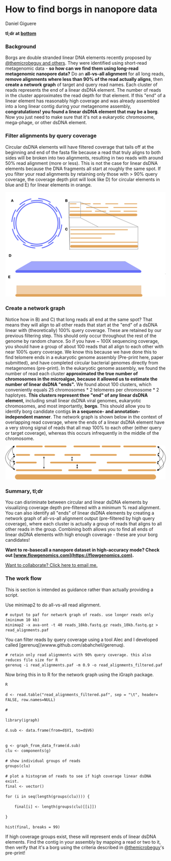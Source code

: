 # How to find borgs in nanopore data 

Daniel Giguere 

**tl;dr at [bottom](https://github.com/dgiguer/how-to-find-nanopore-borgs#summary-tldr)**

### Background 

Borgs are double stranded linear DNA elements recently proposed by [@themicrobeguy and others](https://twitter.com/themicrobeguy/status/1414202238537449473). They were identified using short-read metagenomic data - **so how can we find them using long-read metagenomic nanopore data?** Do an **all-vs-all alignment** for all long reads, **remove alignments where less than 90% of the read actually aligns**, then **create a network graph** of target and query read names. Each cluster of reads represents the end of a linear dsDNA element. The number of reads in the cluster approximates the read depth for that element. If this "end" of a linear element has reasonably high coverage and was already assembled into a long linear contig during your metagenome assembly, **congratulations! you found a linear dsDNA element that may be a borg**. Now you just need to make sure that it's not a eukaryotic chromosome, mega-phage, or other dsDNA element. 

### Filter alignments by query coverage

Circular dsDNA elements will have filtered coverage that tails off at the beginning and end of the fasta file because a read that truly aligns to both sides will be broken into two alignments, resulting in two reads with around 50% read alignment (more or less). This is not the case for linear dsDNA elements because the DNA fragments all start at roughly the same spot. If you filter your read alignments by retaining only those with > 90% query coverage, the coverage depth plot will look like D) for circular elements in blue and E) for linear elements in orange. 

![figure1](figs/coverage_figure.png)

### Create a network graph 

Notice how in B) and C) that long reads all end at the same spot? That means they will align to all other reads that start at the "end" of a dsDNA linear with (theoretically) 100% query coverage. These are retained by our previous filtering step. This should only occur throughout the rest of the genome by random chance. So if you have ~ 100X sequencing coverage, you should have a group of about 100 reads that all align to each other with near 100% query coverage. We know this because we have done this to find telomere ends in a eukaryotic genome assembly (Pre-print here, paper submitted), and have completed circular bacterial genomes directly from metagenomes (pre-print). In the eukaryotic genome assembly, we found the number of read each cluster **approximated the true number of chromosomes in the microalgae, because it allowed us to estimate the number of linear dsDNA "ends".** We found about 100 clusters, which conveniently equals 25 chromosomes * 2 telomeres per chromosome * 2 haplotyes. **This clusters represent thee "end" of any linear dsDNA element**, including small linear dsDNA viral genomes, eukaryotic chromosomes, and most importantly, **borgs**. This should allow you to identify borg candidate contigs **in a sequence- and annotation-independent manner**. The network graph is shown below in the context of overlapping read coverage, where the ends of a linear dsDNA element have a very strong signal of reads that all map 100% to each other (either query or target coverage), whereas this occurs infrequently in the middle of the chromosome.

![figure2](figs/network_graph.png)

### Summary, tl;dr 

You can disriminate between circular and linear dsDNA elements by visualizing coverage depth pre-filtered with a minimum % read alignment. You can also identify all "ends" of linear dsDNA elements by creating a network graph of all-vs-all alignment output (pre-filtered by high query coverage), where each cluster is actually a group of reads that aligns to all other reads in the group. Combining both allows you to find all ends of linear dsDNA elements with high enough coverage - these are your borg candidates!

**Want to re-basecall a nanopore dataset in high-accuracy mode? Check out [www.flowgenomics.com](https://flowgenomics.com).**

[Want to collaborate? Click here to email me.](mailto:dgiguer@uwo.ca)

### The work flow 

This is section is intended as guidance rather than actually providing a script. 

Use minimap2 to do all-vs-all read alignment. 

```
# output to paf for network graph of reads. use longer reads only (minimum 10 kb)
minimap2 -x ava-ont -t 40 reads_10kb.fastq.gz reads_10kb.fastq.gz > read_alignments.paf
```

You can filter reads by query coverage using a tool Alec and I developed called [gerenuq[(wwww.github.com/abahcheli/gerenuq). 

```
# retain only read alignments with 90% query coverage. this also reduces file size for R
gerenuq -i read_alignments.paf -m 0.9 -o read_alignments_filtered.paf
```

Now bring this in to R for the network graph using the iGraph package. 

```
R

d <- read.table("read_alignments_filtered.paf", sep = "\t", header= FALSE, row.names=NULL)

# 

library(igraph)

d.sub <- data.frame(from=d$V1, to=d$V6)


g <- graph_from_data_frame(d.sub)
clu <- components(g)

# show individual groups of reads 
groups(clu)

# plot a histogram of reads to see if high coverage linear dsDNA exist.  
final <- vector()

for (i in seq(length(groups(clu)))) {
    
    final[i] <- length(groups(clu)[[i]])
    
}

hist(final, breaks = 99)
```

If high coverage groups exist, these will represent ends of linear dsDNA elements. Find the contig in your assembly by mapping a read or two to it, then verify that it's a borg using the criteria described in [@themicrobeguy](https://twitter.com/themicrobeguy)'s pre-print!
 

